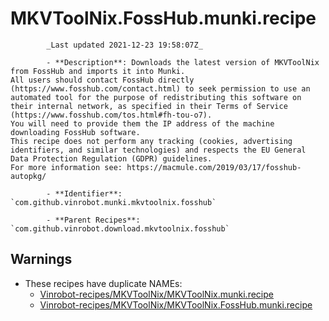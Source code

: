 # MKVToolNix.FossHub.munki.recipe

            _Last updated 2021-12-23 19:58:07Z_

            - **Description**: Downloads the latest version of MKVToolNix from FossHub and imports it into Munki.
	All users should contact FossHub directly (https://www.fosshub.com/contact.html) to seek permission to use an automated tool for the purpose of redistributing this software on their internal network, as specified in their Terms of Service (https://www.fosshub.com/tos.html#fh-tou-o7).
	You will need to provide them the IP address of the machine downloading FossHub software.
	This recipe does not perform any tracking (cookies, advertising identifiers, and similar technologies) and respects the EU General Data Protection Regulation (GDPR) guidelines.
	For more information see: https://macmule.com/2019/03/17/fosshub-autopkg/

            - **Identifier**: `com.github.vinrobot.munki.mkvtoolnix.fosshub`

            - **Parent Recipes**: `com.github.vinrobot.download.mkvtoolnix.fosshub`

## Warnings

- These recipes have duplicate NAMEs:
    - [Vinrobot-recipes/MKVToolNix/MKVToolNix.munki.recipe](/autopkg-dupe-tracker/Vinrobot-recipes/MKVToolNix/MKVToolNix.munki.recipe)
    - [Vinrobot-recipes/MKVToolNix/MKVToolNix.FossHub.munki.recipe](/autopkg-dupe-tracker/Vinrobot-recipes/MKVToolNix/MKVToolNix.FossHub.munki.recipe)